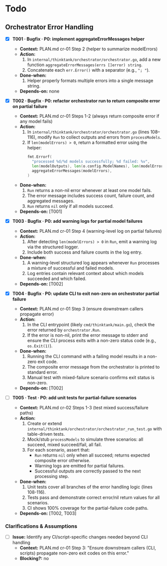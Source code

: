 # Todo

## Orchestrator Error Handling

- [x] **T001 · Bugfix · P0: implement aggregateErrorMessages helper**
    - **Context:** PLAN.md cr-01 Step 2 (helper to summarize modelErrors)
    - **Action:**
        1. In `internal/thinktank/orchestrator/orchestrator.go`, add a new function `aggregateErrorMessages(errs []error) string`.
        2. Concatenate each `err.Error()` with a separator (e.g., `"; "`).
    - **Done-when:**
        1. Helper properly formats multiple errors into a single message string.
    - **Depends-on:** none

- [x] **T002 · Bugfix · P0: refactor orchestrator run to return composite error on partial failure**
    - **Context:** PLAN.md cr-01 Steps 1-2 (always return composite error if any model fails)
    - **Action:**
        1. In `internal/thinktank/orchestrator/orchestrator.go` (lines 108–116), modify `Run` to collect outputs and errors from `processModels`.
        2. If `len(modelErrors) > 0`, return a formatted error using the helper:
           ```go
           fmt.Errorf(
             "processed %d/%d models successfully; %d failed: %v",
             len(modelOutputs), len(o.config.ModelNames), len(modelErrors),
             aggregateErrorMessages(modelErrors),
           )
           ```
    - **Done-when:**
        1. `Run` returns a non-nil error whenever at least one model fails.
        2. The error message includes success count, failure count, and aggregated messages.
        3. `Run` returns `nil` only if all models succeed.
    - **Depends-on:** [T001]

- [x] **T003 · Bugfix · P0: add warning logs for partial model failures**
    - **Context:** PLAN.md cr-01 Step 4 (warning-level log on partial failures)
    - **Action:**
        1. After detecting `len(modelErrors) > 0` in `Run`, emit a warning log via the structured logger.
        2. Include both success and failure counts in the log entry.
    - **Done-when:**
        1. A warning-level structured log appears whenever `Run` processes a mixture of successful and failed models.
        2. Log entries contain relevant context about which models succeeded and which failed.
    - **Depends-on:** [T002]

- [x] **T004 · Bugfix · P0: update CLI to exit non-zero on orchestrator partial failure**
    - **Context:** PLAN.md cr-01 Step 3 (ensure downstream callers propagate error)
    - **Action:**
        1. In the CLI entrypoint (likely `cmd/thinktank/main.go`), check the error returned by `orchestrator.Run`.
        2. If the error is non-nil, print the error message to stderr and ensure the CLI process exits with a non-zero status code (e.g., `os.Exit(1)`).
    - **Done-when:**
        1. Running the CLI command with a failing model results in a non-zero exit code.
        2. The composite error message from the orchestrator is printed to standard error.
        3. Manual test with mixed-failure scenario confirms exit status is non-zero.
    - **Depends-on:** [T002]

- [ ] **T005 · Test · P0: add unit tests for partial-failure scenarios**
    - **Context:** PLAN.md cr-02 Steps 1-3 (test mixed success/failure paths)
    - **Action:**
        1. Create or extend `internal/thinktank/orchestrator/orchestrator_run_test.go` with table-driven tests.
        2. Mock/stub `processModels` to simulate three scenarios: all succeed, mixed succeed/fail, all fail.
        3. For each scenario, assert that:
           - `Run` returns `nil` only when all succeed; returns expected composite error otherwise.
           - Warning logs are emitted for partial failures.
           - Successful outputs are correctly passed to the next processing step.
    - **Done-when:**
        1. Unit tests cover all branches of the error handling logic (lines 108-116).
        2. Tests pass and demonstrate correct error/nil return values for all scenarios.
        3. CI shows 100% coverage for the partial-failure code paths.
    - **Depends-on:** [T002, T003]

### Clarifications & Assumptions
- [ ] **Issue:** Identify any CI/script-specific changes needed beyond CLI handling
    - **Context:** PLAN.md cr-01 Step 3: "Ensure downstream callers (CLI, scripts) propagate non-zero exit codes on this error."
    - **Blocking?:** no
